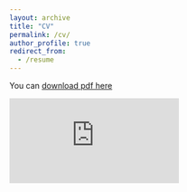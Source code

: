 ```yaml
---
layout: archive
title: "CV"
permalink: /cv/
author_profile: true
redirect_from:
  - /resume
---
```


You can [download pdf here](https://github.com/pavitra-kanagaraj/cv/blob/main/Pavitra_Resume.pdf)

<embed src="https://github.com/pavitra-kanagaraj/cv/blob/main/Pavitra_Resume.pdf" type="application/pdf"/>